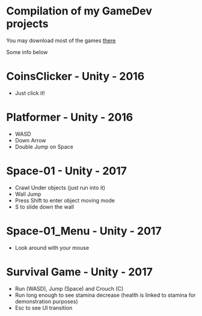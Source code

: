 # Compilation of my GameDev projects

You may download most of the games [there](https://drive.google.com/drive/folders/1S0YB_p-tbsBzvDyHj-RinDwdEJJugV8N?usp=sharing)

Some info below

# CoinsClicker - Unity - 2016
- Just click it!

# Platformer - Unity - 2016
- WASD
- Down Arrow
- Double Jump on Space

# Space-01 - Unity - 2017
- Crawl Under objects (just run into it)
- Wall Jump
- Press Shift to enter object moving mode
- S to slide down the wall

# Space-01_Menu - Unity - 2017
- Look around with your mouse

# Survival Game - Unity - 2017
- Run (WASD), Jump (Space) and Crouch (C)
- Run long enough to see stamina decrease (health is linked to stamina for demonstration purposes)
- Esc to see UI transition
